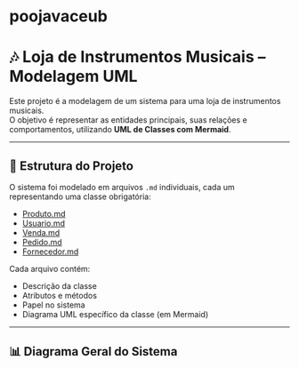 # poojavaceub
# 🎶 Loja de Instrumentos Musicais – Modelagem UML

Este projeto é a modelagem de um sistema para uma loja de instrumentos musicais.  
O objetivo é representar as entidades principais, suas relações e comportamentos, utilizando **UML de Classes com Mermaid**.

---

## 📌 Estrutura do Projeto

O sistema foi modelado em arquivos `.md` individuais, cada um representando uma classe obrigatória:

- [Produto.md](./LucasGabriel-Instrumentos.md)  
- [Usuario.md](./Miguel-Usuário.md)  
- [Venda.md](./Duda-Venda.md)  
- [Pedido.md](./Fellipe_pedidos.md)  
- [Fornecedor.md](./Fornecedor.md)  

Cada arquivo contém:
- Descrição da classe  
- Atributos e métodos  
- Papel no sistema  
- Diagrama UML específico da classe (em Mermaid)

---

## 📊 Diagrama Geral do Sistema
